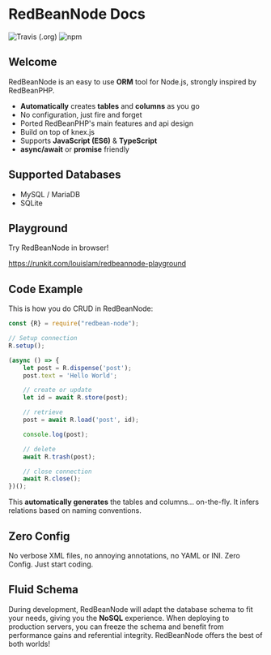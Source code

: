 # RedBeanNode Docs

![Travis (.org)](https://img.shields.io/travis/louislam/redbean-node?style=for-the-badge) ![npm](https://img.shields.io/npm/v/redbean-node?style=for-the-badge)

## Welcome

RedBeanNode is an easy to use **ORM** tool for Node.js, strongly inspired by RedBeanPHP. 

* **Automatically** creates **tables** and **columns** as you go
* No configuration, just fire and forget
* Ported RedBeanPHP's main features and api design
* Build on top of knex.js
* Supports **JavaScript (ES6)** & **TypeScript**
* **async/await** or **promise** friendly

## Supported Databases

* MySQL / MariaDB
* SQLite

## Playground

Try RedBeanNode in browser!

https://runkit.com/louislam/redbeannode-playground

## Code Example

This is how you do CRUD in RedBeanNode:

```javascript
const {R} = require("redbean-node");

// Setup connection
R.setup();

(async () => {
    let post = R.dispense('post');
    post.text = 'Hello World';

    // create or update
    let id = await R.store(post);

    // retrieve
    post = await R.load('post', id);

    console.log(post);

    // delete
    await R.trash(post);

    // close connection
    await R.close();
})();

```

This **automatically generates** the tables and columns... on-the-fly. It infers relations based on naming conventions.


## Zero Config

No verbose XML files, no annoying annotations, no YAML or INI. Zero Config. Just start coding.

## Fluid Schema

During development, RedBeanNode will adapt the database schema to fit your needs, giving you the **NoSQL** experience. When deploying to production servers, you can freeze the schema and benefit from performance gains and referential integrity.
RedBeanNode offers the best of both worlds!
